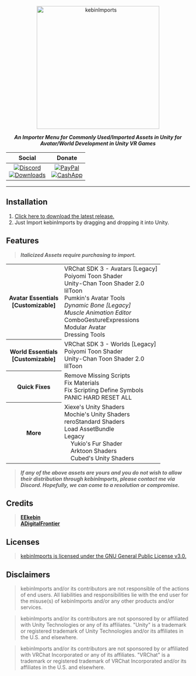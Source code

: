 <div align="center">
  <div>
    <a href="https://github.com/EEkebin/kebinImports">
      <img src="https://i.imgur.com/81lHW6N.png" alt="kebinImports" style="width: 35vw"/>
    </a>
  </div>

***An Importer Menu for Commonly Used/Imported Assets in Unity for Avatar/World Development in Unity VR Games***

| Social | Donate |
|:---:|:---:|
| [![Discord](https://img.shields.io/discord/1351995840352358410?color=blue&label=kebinImports&logo=Discord&logoColor=white&style=for-the-badge)](https://discord.gg/tAXfcVrVDn)<br>[![Downloads](https://img.shields.io/github/downloads/EEkebin/kebinImports/total?color=blue&style=for-the-badge)](https://github.com/EEkebin/kebinImports#README)|[![PayPal](https://img.shields.io/static/v1?color=blue&label=PayPal&logo=PayPal&style=for-the-badge&message=kebinImports)](https://paypal.me/kebinImports)<br>[![CashApp](https://img.shields.io/static/v1?color=blue&label=CashApp&logo=CashApp&logoColor=green&style=for-the-badge&message=kebinImports)](https://cash.app/$kebinImports)|
</div>

---

## **Installation**

1. [Click here to download the latest release.](https://github.com/EEkebin/kebinImports/releases/latest/download/kebinImports.unitypackage)
2. Just Import kebinImports by dragging and dropping it into Unity.

## **Features**

> ***Italicized Assets require purchasing to import.***

<table>
  <tbody>
    <tr>
      <th>Avatar Essentials<br>[Customizable]</th>
      <td>VRChat SDK 3 - Avatars [Legacy]<br>Poiyomi Toon Shader<br>Unity-Chan Toon Shader 2.0<br>lilToon<br>Pumkin's Avatar Tools<br><i>Dynamic Bone [Legacy]</i><br><i>Muscle Animation Editor</i><br>ComboGestureExpressions<br>Modular Avatar<br>Dressing Tools</td>
    </tr>
    <tr>
      <th>World Essentials<br>[Customizable]</th>
      <td>VRChat SDK 3 - Worlds [Legacy]<br>Poiyomi Toon Shader<br>Unity-Chan Toon Shader 2.0<br>lilToon</td>
    </tr>
    <tr>
      <th>Quick Fixes</th>
      <td>Remove Missing Scripts<br>Fix Materials<br>Fix Scripting Define Symbols<br>PANIC HARD RESET ALL</td>
    </tr>
    <tr>
      <th>More</th>
      <td>Xiexe's Unity Shaders<br>Mochie's Unity Shaders<br>reroStandard Shaders<br>Load AssetBundle<br>Legacy<br>&nbsp;&nbsp;&nbsp;&nbsp;Yukio's Fur Shader<br>&nbsp;&nbsp;&nbsp;&nbsp;Arktoon Shaders<br>&nbsp;&nbsp;&nbsp;&nbsp;Cubed's Unity Shaders</td>
    </tr>
  </tbody>
</table>

> ***If any of the above assets are yours and you do not wish to allow their distribution through kebinImports, please contact me via Discord. Hopefully, we can come to a resolution or compromise.***

## **Credits**

> **[EEkebin](https://github.com/EEkebin)  
> [ADigitalFrontier](https://github.com/ADigitalFrontier)**

## **Licenses**

> [kebinImports is licensed under the GNU General Public License v3.0.](https://github.com/EEkebin/kebinImports/blob/main/LICENSE.md)

## **Disclaimers**

> kebinImports and/or its contributors are not responsible of the actions of end users. All liabilities and responsibilities lie with the end user for the misuse(s) of kebinImports and/or any other products and/or services.

> kebinImports and/or its contributors are not sponsored by or affiliated with Unity Technologies or any of its affiliates. "Unity" is a trademark or registered trademark of Unity Technologies and/or its affiliates in the U.S. and elsewhere.

> kebinImports and/or its contributors are not sponsored by or affiliated with VRChat Incorporated or any of its affiliates. "VRChat" is a trademark or registered trademark of VRChat Incorporated and/or its affiliates in the U.S. and elsewhere.

